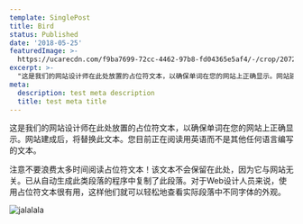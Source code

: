 ```yaml
---
template: SinglePost
title: Bird
status: Published
date: '2018-05-25'
featuredImage: >-
  https://ucarecdn.com/f9ba7699-72cc-4462-97b8-fd04365e5af4/-/crop/2072x1768/0,0/-/preview/
excerpt: >-
  "这是我们的网站设计师在此处放置的占位符文本，以确保单词在您的网站上正确显示。网站建后，将替换此文本。您目前正在阅读用英语而不是其他任何语言编写的文本"
meta:
  description: test meta description
  title: test meta title
---
```

这是我们的网站设计师在此处放置的占位符文本，以确保单词在您的网站上正确显示。网站建成后，将替换此文本。您目前正在阅读用英语而不是其他任何语言编写的文本。

注意不要浪费太多时间阅读占位符文本！该文本不会保留在此处，因为它与网站无关。已从自动生成此类段落的程序中复制了此段落。对于Web设计人员来说，使用占位符文本很有用，这样他们就可以轻松地查看实际段落中不同字体的外观。

![jalalala](https://ucarecdn.com/59d8de4a-77f1-436d-b471-7f2df760ec6e/ "stest")
